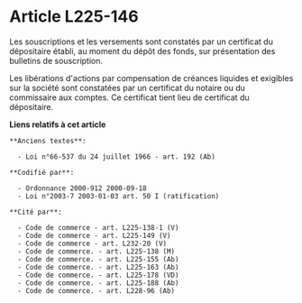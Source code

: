 # Article L225-146

Les souscriptions et les versements sont constatés par un certificat du dépositaire établi, au moment du dépôt des fonds, sur
présentation des bulletins de souscription.

Les libérations d'actions par compensation de créances liquides et exigibles sur la société sont constatées par un certificat
du notaire ou du commissaire aux comptes. Ce certificat tient lieu de certificat du dépositaire.

**Liens relatifs à cet article**

	**Anciens textes**:

	  - Loi n°66-537 du 24 juillet 1966 - art. 192 (Ab)

	**Codifié par**:

	  - Ordonnance 2000-912 2000-09-18
	  - Loi n°2003-7 2003-01-03 art. 50 I (ratification)

	**Cité par**:

	  - Code de commerce - art. L225-138-1 (V)
	  - Code de commerce - art. L225-149 (V)
	  - Code de commerce - art. L232-20 (V)
	  - Code de commerce. - art. L225-138 (M)
	  - Code de commerce. - art. L225-155 (Ab)
	  - Code de commerce. - art. L225-163 (Ab)
	  - Code de commerce. - art. L225-178 (VD)
	  - Code de commerce. - art. L225-188 (Ab)
	  - Code de commerce. - art. L228-96 (Ab)
